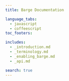 ```yaml
---
title: Barge Documentation

language_tabs:
  - javascript
  - coffeescript
toc_footers:

includes:
  - _introduction.md
  - _terminology.md
  - _enabling_barge.md
  - _api.md

search: true
---
```



